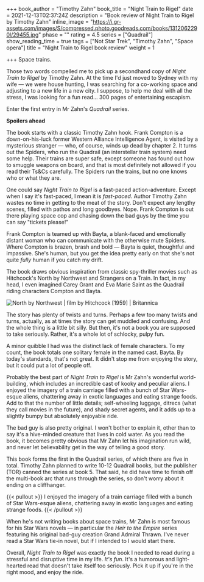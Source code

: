 +++
book_author = "Timothy Zahn"
book_title = "Night Train to Rigel"
date = 2021-12-13T02:37:24Z
description = "Book review of Night Train to Rigel by Timothy Zahn"
inline_image = "https://i.gr-assets.com/images/S/compressed.photo.goodreads.com/books/1312062290l/29455.jpg"
phase = ""
rating = 4.5
series = ["Quadrail"]
show_reading_time = true
tags = ["Not Star Trek", "Timothy Zahn", "Space opera"]
title = "Night Train to Rigel book review"
weight = 1

+++
Space trains.

Those two words compelled me to pick up a secondhand copy of _Night Train to Rigel_ by Timothy Zahn. At the time I'd just moved to Sydney with my wife — we were house hunting, I was searching for a co-working space and adjusting to a new life in a new city. I suppose, to help me deal with all the stress, I was looking for a fun read... 300 pages of entertaining escapism.

Enter the first entry in Mr Zahn's _Quadrail_ series.

**Spoilers ahead**

<!--more-->

The book starts with a classic Timothy Zahn hook. Frank Compton is a down-on-his-luck former Western Alliance Intelligence Agent, is visited by a mysterious stranger — who, of course, winds up dead by chapter 2. It turns out the Spiders, who run the Quadrail (an interstellar train system) need some help. Their trains are super safe, except someone has found out how to smuggle weapons on board, and that is most definitely not allowed if you read their Ts&Cs carefully. The Spiders run the trains, but no one knows who or what they are.

One could say _Night Train to Rigel_ is a fast-paced action-adventure. Except when I say it's fast-paced, I mean it is _fast-paced_. Author Timothy Zahn wastes no time in getting to the meat of the story. Don't expect any lengthy scenes, filled with pathos and long goodbyes. Nope. Frank Compton is out there playing space cop and chasing down the bad guys by the time you can say "tickets please!"

Frank Compton is teamed up with Bayta, a blank-faced and emotionally distant woman who can communicate with the otherwise mute Spiders. Where Compton is brazen, brash and bold — Bayta is quiet, thoughtful and impassive. She's human, but you get the idea pretty early on that she's not quite _fully_ human if you catch my drift.

The book draws obvious inspiration from classic spy-thriller movies such as Hitchcock's North by Northwest and Strangers on a Train. In fact, in my head, I even imagined Carey Grant and Eva Marie Saint as the Quadrail riding characters Compton and Bayta.

![North by Northwest | film by Hitchcock \[1959\] | Britannica](https://cdn.britannica.com/00/176700-050-E8006364/Cary-Grant-North-Northwest-Eva-Marie-Saint.jpg "Frank and Bayta, is that you?")

The story has plenty of twists and turns. Perhaps a few too many twists and turns, actually, as at times the story can get muddled and confusing. And the whole thing is a little bit silly. But then, it's not a book you are supposed to take seriously. Rather, it's a whole lot of schlocky, pulpy fun.

A minor quibble I had was the distinct lack of female characters. To my count, the book totals one solitary female in the named cast. Bayta. By today's standards, that's not great. It didn't stop me from enjoying the story, but it could put a lot of people off.

Probably the best part of _Night Train to Rigel_ is Mr Zahn's wonderful world-building, which includes an incredible cast of kooky and peculiar aliens. I enjoyed the imagery of a train carriage filled with a bunch of Star Wars-esque aliens, chattering away in exotic languages and eating strange foods. Add to that the number of little details; self-wheeling luggage, ditrecs (what they call movies in the future), and shady secret agents, and it adds up to a slightly bumpy but absolutely enjoyable ride.

The bad guy is also pretty original. I won't bother to explain it, other than to say it's a hive-minded creature that lives in cold water. As you read the book, it becomes pretty obvious that Mr Zahn let his imagination run wild, and never let believability get in the way of telling a good story.

This book forms the first in the Quadrail series, of which there are five in total. Timothy Zahn planned to write 10-12 Quadrail books, but the publisher (TOR) canned the series at book 5. That said, he did have time to finish off the multi-book arc that runs through the series, so don't worry about it ending on a cliffhanger.

{{< pullout >}}
I enjoyed the imagery of a train carriage filled with a bunch of Star Wars-esque aliens, chattering away in exotic languages and eating strange foods.
{{< /pullout >}}

When he's not writing books about space trains, Mr Zahn is most famous for his Star Wars novels — in particular the _Heir to the Empire_ series featuring his original bad-guy creation Grand Admiral Thrawn. I've never read a Star Wars tie-in novel, but if I intended to I would start there.

Overall, _Night Train to Rigel_ was exactly the book I needed to read during a stressful and disruptive time in my life. _It's fun_. It's a humorous and light-hearted read that doesn't take itself too seriously. Pick it up if you're in the right mood, and enjoy the ride.